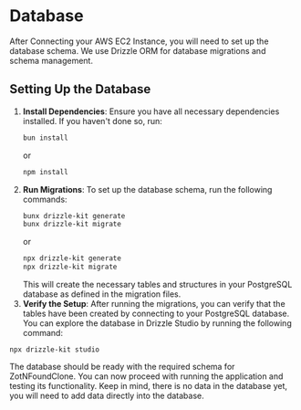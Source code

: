 # Database

After Connecting your AWS EC2 Instance, you will need to set up the database schema. We use Drizzle ORM for database migrations and schema management.

## Setting Up the Database

1. **Install Dependencies**: Ensure you have all necessary dependencies installed. If you haven't done so, run:
   ```bash
   bun install
   ```
   or
   ```bash
   npm install
   ```
2. **Run Migrations**: To set up the database schema, run the following commands:
   ```bash
   bunx drizzle-kit generate
   bunx drizzle-kit migrate
   ```
   or
   ```bash
   npx drizzle-kit generate
   npx drizzle-kit migrate
   ```
   This will create the necessary tables and structures in your PostgreSQL database as defined in the migration files.
3. **Verify the Setup**: After running the migrations, you can verify that the tables have been created by connecting to your PostgreSQL database. You can explore the database in Drizzle Studio by running the following command:

```
npx drizzle-kit studio
```

The database should be ready with the required schema for ZotNFoundClone. You can now proceed with running the application and testing its functionality.
Keep in mind, there is no data in the database yet, you will need to add data directly into the database.
